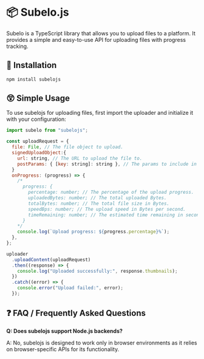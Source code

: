 # 📦 Subelo.js

Subelo is a TypeScript library that allows you to upload files to a platform. It provides a simple and easy-to-use API for uploading files with progress tracking.

## 🚀 Installation

```bash
npm install subelojs
```

## 😲 Simple Usage

To use subelojs for uploading files, first import the uploader and initialize it with your configuration:

```javascript
import subelo from "subelojs";

const uploadRequest = {
  file: File, // The file object to upload.
  signedUploadObject:{
    url: string, // The URL to upload the file to.
    postParams: { [key: string]: string }, // The params to include in the upload request.
  }
  onProgress: (progress) => {
    /*
      progress: {
        percentage: number; // The percentage of the upload progress.
        uploadedBytes: number; // The total uploaded Bytes.
        totalBytes: number; // The total file size in Bytes.
        speedBps: number; // The upload speed in Bytes per second.
        timeRemaining: number; // The estimated time remaining in seconds.
      }
    */
    console.log(`Upload progress: ${progress.percentage}%`);
  },
};

uploader
  .uploadContent(uploadRequest)
  .then((response) => {
    console.log("Uploaded successfully:", response.thumbnails);
  })
  .catch((error) => {
    console.error("Upload failed:", error);
  });
```

## ❓ FAQ / Frequently Asked Questions

**Q: Does subelojs support Node.js backends?**

A: No, subelojs is designed to work only in browser environments as it relies on browser-specific APIs for its functionality.
